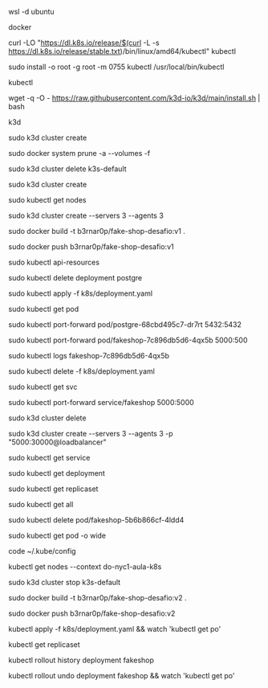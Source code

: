 wsl -d ubuntu

docker

curl -LO "https://dl.k8s.io/release/$(curl -L -s https://dl.k8s.io/release/stable.txt)/bin/linux/amd64/kubectl"
  kubectl
  
sudo install -o root -g root -m 0755 kubectl /usr/local/bin/kubectl

kubectl

wget -q -O - https://raw.githubusercontent.com/k3d-io/k3d/main/install.sh | bash

k3d

sudo k3d cluster create

sudo docker system prune -a --volumes -f

sudo k3d cluster delete k3s-default

sudo k3d cluster create

sudo kubectl get nodes

sudo k3d cluster create --servers 3 --agents 3

sudo docker build -t b3rnar0p/fake-shop-desafio:v1 .

sudo docker push b3rnar0p/fake-shop-desafio:v1

sudo kubectl api-resources

sudo kubectl delete deployment postgre

sudo kubectl apply -f k8s/deployment.yaml

sudo kubectl get pod

sudo kubectl port-forward pod/postgre-68cbd495c7-dr7rt 5432:5432

sudo kubectl port-forward pod/fakeshop-7c896db5d6-4qx5b 5000:500

sudo kubectl logs fakeshop-7c896db5d6-4qx5b

sudo kubectl delete -f k8s/deployment.yaml

sudo kubectl get svc

sudo kubectl port-forward service/fakeshop 5000:5000

sudo k3d cluster delete

sudo k3d cluster create --servers 3 --agents 3 -p "5000:30000@loadbalancer"

sudo kubectl get service

sudo kubectl get deployment

sudo kubectl get replicaset

sudo kubectl get all

sudo kubectl delete pod/fakeshop-5b6b866cf-4ldd4

sudo kubectl get pod -o wide

code ~/.kube/config

kubectl get nodes --context do-nyc1-aula-k8s

sudo k3d cluster stop k3s-default

sudo docker build -t b3rnar0p/fake-shop-desafio:v2 .

sudo docker push b3rnar0p/fake-shop-desafio:v2

kubectl apply -f k8s/deployment.yaml && watch 'kubectl get po'

kubectl get replicaset

kubectl rollout history deployment fakeshop

kubectl rollout undo deployment fakeshop && watch 'kubectl get po'
